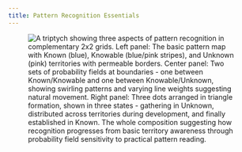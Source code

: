 ```yaml
---
title: Pattern Recognition Essentials
---
```


<div align="left"><figure><img src="../assets/Screenshot 2024-11-25 at 1.24.18 PM.png" alt="A triptych showing three aspects of pattern recognition in complementary 2x2 grids. Left panel: The basic pattern map with Known (blue), Knowable (blue/pink stripes), and Unknown (pink) territories with permeable borders. Center panel: Two sets of probability fields at boundaries - one between Known/Knowable and one between Knowable/Unknown, showing swirling patterns and varying line weights suggesting natural movement. Right panel: Three dots arranged in triangle formation, shown in three states - gathering in Unknown, distributed across territories during development, and finally established in Known. The whole composition suggesting how recognition progresses from basic territory awareness through probability field sensitivity to practical pattern reading."><figcaption></figcaption></figure></div>
